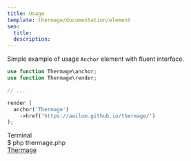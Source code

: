 ```yaml
---
title: Usage
template: thermage/documentation/element
seo:
  title: 
  description: 
---
```


Simple example of usage `Anchor` element with fluent interface.

```php
use function Thermage\anchor;
use function Thermage\render;

// ...

render (
  anchor('Thermage')
    ->href('https://awilum.github.io/thermage/')
);
```

<div class="terminal">
  <div class="terminal-header">Terminal</div>
  <div class="terminal-body">
    <div class="terminal-command">$ php thermage.php</div>
    <div class="el-a"><a href="https://awilum.github.io/thermage/">Thermage</a></div>
  </div>
</div>